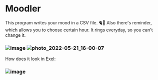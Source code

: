 # Moodler
This program writes your mood in a CSV file. 🐈💨
Also there's reminder, which allows you to choose certain hour. It rings everyday, so you can't change it.
### ![image](https://user-images.githubusercontent.com/60846759/169660185-1ac8181d-8c9b-4af0-b1b4-02dc0e2c60d4.png) ![photo_2022-05-21_16-00-07](https://user-images.githubusercontent.com/60846759/169660124-b66b6844-9b08-4614-a537-11a823b25f97.jpg)
How does it look in Exel:
### ![image](https://user-images.githubusercontent.com/60846759/169660256-e653e940-590e-4ac3-8b51-33469ebc3888.png)
